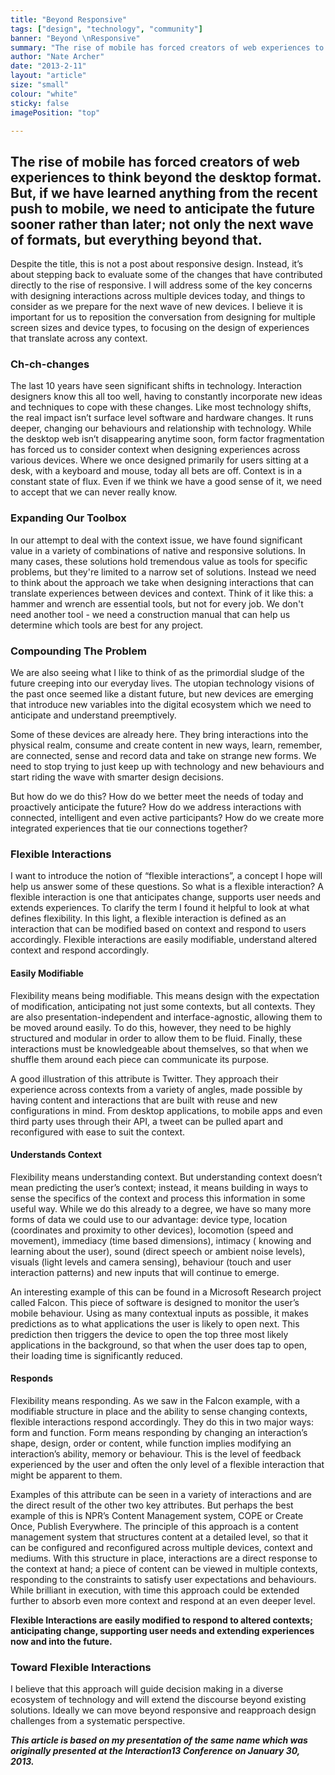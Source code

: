 ```yaml
---
title: "Beyond Responsive"
tags: ["design", "technology", "community"]
banner: "Beyond \nResponsive"
summary: "The rise of mobile has forced creators of web experiences to think beyond the desktop format."
author: "Nate Archer"
date: "2013-2-11"
layout: "article"
size: "small"
colour: "white"
sticky: false
imagePosition: "top"

---
```


## The rise of mobile has forced creators of web experiences to think beyond the desktop format. But, if we have learned anything from the recent push to mobile, we need to anticipate the future sooner rather than later; not only the next wave of formats, but everything beyond that.

Despite the title, this is not a post about responsive design. Instead, it’s about stepping back to evaluate some of the changes that have contributed directly to the rise of responsive. I will address some of the key concerns with designing interactions across multiple devices today, and things to consider as we prepare for the next wave of new devices. I believe it is important for us to reposition the conversation from designing for multiple screen sizes and device types, to focusing on the design of experiences that translate across any context.

### Ch-ch-changes

The last 10 years have seen significant shifts in technology. Interaction designers know this all too well, having to constantly incorporate new ideas and techniques to cope with these changes. Like most technology shifts, the real impact isn’t surface level software and hardware changes. It runs deeper, changing our behaviours and relationship with technology.
While the desktop web isn’t disappearing anytime soon, form factor fragmentation has forced us to consider context when designing experiences across various devices. Where we once designed primarily for users sitting at a desk, with a keyboard and mouse, today all bets are off. Context is in a constant state of flux. Even if we think we have a good sense of it, we need to accept that we can never really know.

### Expanding Our Toolbox

In our attempt to deal with the context issue, we have found significant value in a variety of combinations of native and responsive solutions. In many cases, these solutions hold tremendous value as tools for specific problems, but they're limited to a narrow set of solutions. Instead we need to think about the approach we take when designing interactions that can translate experiences between devices and context. Think of it like this: a hammer and wrench are essential tools, but not for every job. We don't need another tool - we need a construction manual that can help us determine which tools are best for any project.

### Compounding The Problem

We are also seeing what I like to think of as the primordial sludge of the future creeping into our everyday lives. The utopian technology visions of the past once seemed like a distant future, but new devices are emerging that introduce new variables into the digital ecosystem which we need to anticipate and understand preemptively. 

Some of these devices are already here. They bring interactions into the physical realm, consume and create content in new ways, learn, remember, are connected, sense and record data and take on strange new forms.
We need to stop trying to just keep up with technology and new behaviours and start riding the wave with smarter design decisions.

But how do we do this? How do we better meet the needs of today and proactively anticipate the future? How do we address interactions with connected, intelligent and even active participants? How do we create more integrated experiences that tie our connections together?

### Flexible Interactions

I want to introduce the notion of “flexible interactions”, a concept I hope will help us answer some of these questions. So what is a flexible interaction? A flexible interaction is one that anticipates change, supports user needs and extends experiences. To clarify the term I found it helpful to look at what defines flexibility. In this light, a flexible interaction is defined as an interaction that can be modified based on context and respond to users accordingly. Flexible interactions are easily modifiable, understand altered context and respond accordingly. 

#### Easily Modifiable

Flexibility means being modifiable. This means design with the expectation of modification, anticipating not just some contexts, but all contexts. They are also presentation-independent and interface-agnostic, allowing them to be moved around easily. To do this, however, they need to be highly structured and modular in order to allow them to be fluid. Finally, these interactions must be knowledgeable about themselves, so that when we shuffle them around each piece can communicate its purpose.

A good illustration of this attribute is Twitter. They approach their experience across contexts from a variety of angles, made possible by having content and interactions that are built with reuse and new configurations in mind. From desktop applications, to mobile apps and even third party uses through their API, a tweet can be pulled apart and reconfigured with ease to suit the context.

#### Understands Context

Flexibility means understanding context. But understanding context doesn’t mean predicting the user’s context; instead, it means building in ways to sense the specifics of the context and process this information in some useful way. While we do this already to a degree, we have so many more forms of data we could use to our advantage: device type, location (coordinates and proximity to other devices), locomotion (speed and movement), immediacy (time based dimensions), intimacy ( knowing and learning about the user), sound (direct speech or ambient noise levels), visuals (light levels and camera sensing), behaviour (touch and user interaction patterns) and new inputs that will continue to emerge.


An interesting example of this can be found in a Microsoft Research project called Falcon. This piece of software is designed to monitor the user’s mobile behaviour. Using as many contextual inputs as possible, it makes predictions as to what applications the user is likely to open next. This prediction then triggers the device to open the top three most likely applications in the background, so that when the user does tap to open, their loading time is significantly reduced.

#### Responds

Flexibility means responding. As we saw in the Falcon example, with a modifiable structure in place and the ability to sense changing contexts, flexible interactions respond accordingly. They do this in two major ways: form and function. Form means responding by changing an interaction’s shape, design, order or content, while function implies modifying an interaction’s ability, memory or behaviour. This is the level of feedback experienced by the user and often the only level of a flexible interaction that might be apparent to them.

Examples of this attribute can be seen in a variety of interactions and are the direct result of the other two key attributes. But perhaps the best example of this is NPR’s Content Management system, COPE or Create Once, Publish Everywhere. The principle of this approach is a content management system that structures content at a detailed level, so that it can be configured and reconfigured across multiple devices, context and mediums. With this structure in place, interactions are a direct response to the context at hand; a piece of content can be viewed in multiple contexts, responding to the constraints to satisfy user expectations and behaviours. While brilliant in execution, with time this approach could be extended further to absorb even more context and respond at an even deeper level.

**Flexible Interactions are easily modified to respond to altered contexts; anticipating change, supporting user needs and extending experiences now and into the future.**

### Toward Flexible Interactions

I believe that this approach will guide decision making in a diverse ecosystem of technology and will extend the discourse beyond existing solutions. Ideally we can move beyond responsive and reapproach design challenges from a systematic perspective.

_**This article is based on my presentation of the same name which was originally presented at the Interaction13 Conference on January 30, 2013.**_